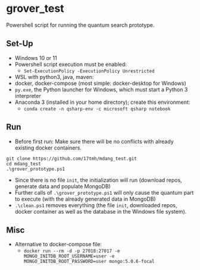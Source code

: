 # grover_test

Powershell script for running the quantum search prototype.

## Set-Up

- Windows 10 or 11
- Powershell script execution must be enabled:
  - `Set-ExecutionPolicy -ExecutionPolicy Unrestricted`
- WSL with python3, java, maven:
- docker, docker-compose (most simple: docker-desktop for Windows)
- `py.exe`, the Python launcher for Windows, which must start a Python 3 interpreter
- Anaconda 3 (installed in your home directory); create this environment:
  - `conda create -n qsharp-env -c microsoft qsharp notebook`

## Run

- Before first run: Make sure there will be no conflicts with already existing docker containers.

```
git clone https://github.com/17tmh/mdang_test.git
cd mdang_test
.\grover_prototype.ps1
```

- Since there is no file `init`, the initialization will run (download repos, generate data and populate MongoDB)
- Further calls of `.\grover_prototype.ps1` will only cause the quantum part to execute (with the already generated data in MongoDB)
- `.\clean.ps1` removes everything (the file `init`, downloaded repos, docker container as well as the database in the Windows file system).

## Misc

- Alternative to docker-compose file:
  - `docker run --rm -d -p 27018:27017 -e MONGO_INITDB_ROOT_USERNAME=user -e MONGO_INITDB_ROOT_PASSWORD=user mongo:5.0.6-focal`

